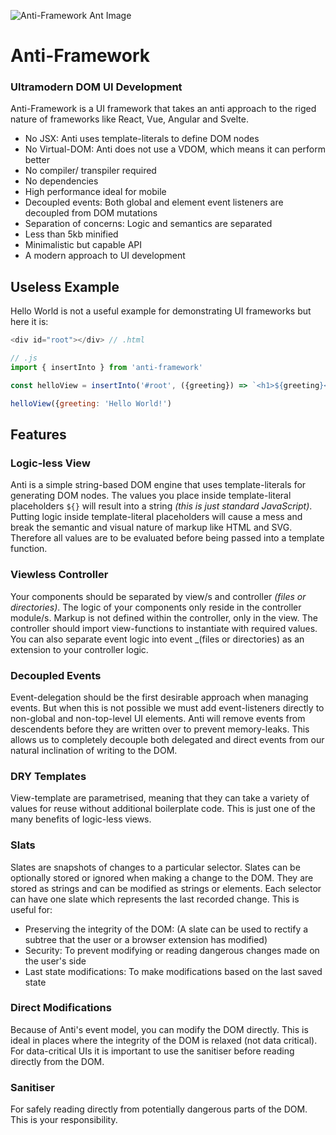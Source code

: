 ![Anti-Framework Ant Image](https://raw.githubusercontent.com/julienetie/anti-framework/main/anti-framework.webp?token=GHSAT0AAAAAABS5JG5XH3FGRCVYWPYM2C2UYTZP4HA)
# Anti-Framework

### Ultramodern DOM UI Development

Anti-Framework is a UI framework that takes an anti approach to the riged nature of frameworks like React, Vue, Angular and Svelte.

- No JSX:         Anti uses template-literals to define DOM nodes
- No Virtual-DOM: Anti does not use a VDOM, which means it can perform better
- No compiler/ transpiler required 
- No dependencies
- High performance ideal for mobile
- Decoupled events: Both global and element event listeners are decoupled from DOM mutations 
- Separation of concerns: Logic and semantics are separated
- Less than 5kb minified
- Minimalistic but capable API
- A modern approach to UI development



## Useless Example
Hello World is not a useful example for demonstrating UI frameworks but here it is:
```javascript
<div id="root"></div> // .html

// .js
import { insertInto } from 'anti-framework'

const helloView = insertInto('#root', ({greeting}) => `<h1>${greeting}</h1>`)

helloView({greeting: 'Hello World!')
```
## Features 

### Logic-less View
Anti is a simple string-based DOM engine that uses template-literals for generating DOM nodes. The values you place inside template-literal placeholders `${}` will result into a string _(this is just standard JavaScript)_. Putting logic inside template-literal placeholders will cause a mess and break the semantic and visual nature of markup like HTML and SVG. Therefore all values are to be evaluated before being passed into a template function.

### Viewless Controller
Your components should be separated by view/s and controller _(files or directories)_. The logic of your components only reside in the controller module/s. Markup is not defined within the controller, only in the view. The controller should import view-functions to instantiate with required values.
You can also separate event logic into event _(files or directories) as an extension to your controller logic.

### Decoupled Events 
Event-delegation should be the first desirable approach when managing events. But when this is not possible we must add event-listeners directly to non-global and non-top-level UI elements. Anti will remove events from descendents before they are written over to prevent memory-leaks. This allows us to completely decouple both delegated and direct events from our natural inclination of writing to the DOM.

### DRY Templates
View-template are parametrised, meaning that they can take a variety of values for reuse without additional boilerplate code.
This is just one of the many benefits of logic-less views.

### Slats
Slates are snapshots of changes to a particular selector. Slates can be optionally stored or ignored when making a change to the DOM.
They are stored as strings and can be modified as strings or elements. Each selector can have one slate which represents the last recorded change. 
This is useful for:
- Preserving the integrity of the DOM: (A slate can be used to rectify a subtree that the user or a browser extension has modified) 
- Security: To prevent modifying or reading dangerous changes made on the user's side
- Last state modifications: To make modifications based on the last saved state

### Direct Modifications
Because of Anti's event model, you can modify the DOM directly. This is ideal in places where the integrity of the DOM is relaxed (not data critical).
For data-critical UIs it is important to use the sanitiser before reading directly from the DOM.

### Sanitiser
For safely reading directly from potentially dangerous parts of the DOM. This is your responsibility.
